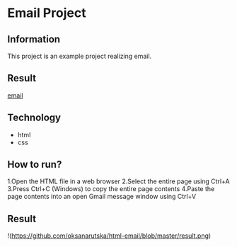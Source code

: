 # Email Project 
## Information
This project is an example project realizing email.
## Result
[email](https://oksanarutska.github.io/mate-academy-lessons/lesson-2/)
## Technology
- html
- css
## How to run?
1.Open the HTML file in a web browser
2.Select the entire page using Ctrl+A
3.Press Ctrl+C (Windows)  to copy the entire page contents
4.Paste the page contents into an open Gmail message window using Ctrl+V
## Result
!(https://github.com/oksanarutska/html-email/blob/master/result.png)

